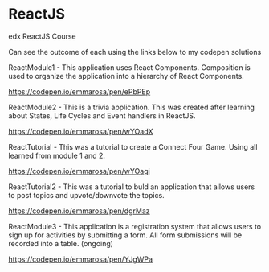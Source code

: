# ReactJS
edx ReactJS Course

Can see the outcome of each using the links below to my codepen solutions

ReactModule1 - This application uses React Components. Composition is used to organize the application into a hierarchy of React Components.

https://codepen.io/emmarosa/pen/ePbPEp

ReactModule2 - This is a trivia application. This was created after learning about States, Life Cycles and Event handlers in ReactJS.

https://codepen.io/emmarosa/pen/wYOadX

ReactTutorial - This was a tutorial to create a Connect Four Game. Using all learned from module 1 and 2. 

https://codepen.io/emmarosa/pen/wYOagj

ReactTutorial2 - This was a tutorial to buld an application that allows users to post topics and upvote/downvote the topics.

https://codepen.io/emmarosa/pen/dgrMaz

ReactModule3 - This application is a registration system that allows users to sign up for activities by submitting a form. All form submissions will be recorded into a table. (ongoing)

https://codepen.io/emmarosa/pen/YJgWPa
